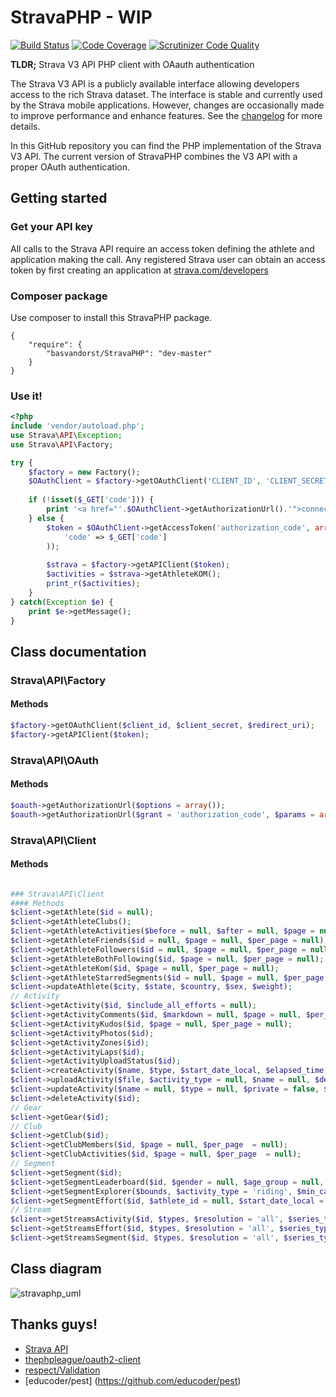 StravaPHP - WIP
=========
[![Build Status](https://scrutinizer-ci.com/g/basvandorst/StravaPHP/badges/build.png?b=master)](https://scrutinizer-ci.com/g/basvandorst/StravaPHP/build-status/master)
[![Code Coverage](https://scrutinizer-ci.com/g/basvandorst/StravaPHP/badges/coverage.png?b=master)](https://scrutinizer-ci.com/g/basvandorst/StravaPHP/?branch=master)
[![Scrutinizer Code Quality](https://scrutinizer-ci.com/g/basvandorst/StravaPHP/badges/quality-score.png?b=master)](https://scrutinizer-ci.com/g/basvandorst/StravaPHP/?branch=master)

**TLDR;** Strava V3 API PHP client with OAauth authentication

The Strava V3 API is a publicly available interface allowing developers access 
to the rich Strava dataset. The interface is stable and currently used by the 
Strava mobile applications. However, changes are occasionally made to improve 
performance and enhance features. See the [changelog](http://strava.github.io/api/v3/changelog/) for more details.

In this GitHub repository you can find the PHP implementation of the 
Strava V3 API. The current version of StravaPHP combines the V3 API 
with a proper OAuth authentication.

## Getting started
### Get your API key
All calls to the Strava API require an access token defining the athlete and 
application making the call. Any registered Strava user can obtain an access 
token by first creating an application at [strava.com/developers](http://www.strava.com/developers)

### Composer package 
Use composer to install this StravaPHP package.

```
{
    "require": {
        "basvandorst/StravaPHP": "dev-master"
    }
}
```


### Use it!
```php
<?php 
include 'vendor/autoload.php';
use Strava\API\Exception;
use Strava\API\Factory;

try {
    $factory = new Factory();
    $OAuthClient = $factory->getOAuthClient('CLIENT_ID', 'CLIENT_SECRET', 'CALLBACK URI');
    
    if (!isset($_GET['code'])) {
        print '<a href="'.$OAuthClient->getAuthorizationUrl().'">connect</a>';
    } else {
        $token = $OAuthClient->getAccessToken('authorization_code', array(
            'code' => $_GET['code']
        ));
        
        $strava = $factory->getAPIClient($token);
        $activities = $strava->getAthleteKOM();
        print_r($activities);
    }
} catch(Exception $e) {
    print $e->getMessage();
}
```

## Class documentation

### Strava\API\Factory
#### Methods
```php
$factory->getOAuthClient($client_id, $client_secret, $redirect_uri);
$factory->getAPIClient($token);
```

### Strava\API\OAuth
#### Methods
```php
$oauth->getAuthorizationUrl($options = array());
$oauth->getAuthorizationUrl($grant = 'authorization_code', $params = array());
```
### Strava\API\Client
#### Methods
```php

### Strava\API\Client
#### Methods
$client->getAthlete($id = null);
$client->getAthleteClubs();
$client->getAthleteActivities($before = null, $after = null, $page = null, $per_page = null);
$client->getAthleteFriends($id = null, $page = null, $per_page = null);
$client->getAthleteFollowers($id = null, $page = null, $per_page = null);
$client->getAthleteBothFollowing($id, $page = null, $per_page = null);
$client->getAthleteKom($id, $page = null, $per_page = null);
$client->getAthleteStarredSegments($id = null, $page = null, $per_page = null);
$client->updateAthlete($city, $state, $country, $sex, $weight);
// Activity
$client->getActivity($id, $include_all_efforts = null);
$client->getActivityComments($id, $markdown = null, $page = null, $per_page = null);
$client->getActivityKudos($id, $page = null, $per_page = null);
$client->getActivityPhotos($id);
$client->getActivityZones($id);
$client->getActivityLaps($id);
$client->getActivityUploadStatus($id);
$client->createActivity($name, $type, $start_date_local, $elapsed_time, $description = null, $distance = null);
$client->uploadActivity($file, $activity_type = null, $name = null, $description = null, $private = null, $trainer = null, $data_type = null, $external_id = null);
$client->updateActivity($name = null, $type = null, $private = false, $commute = false, $trainer = false, $gear_id = null, $description = null);
$client->deleteActivity($id);
// Gear
$client->getGear($id);
// Club
$client->getClub($id);
$client->getClubMembers($id, $page = null, $per_page  = null);
$client->getClubActivities($id, $page = null, $per_page  = null);
// Segment
$client->getSegment($id);
$client->getSegmentLeaderboard($id, $gender = null, $age_group = null, $weight_class = null, $following = null, $club_id = null, $date_range = null, $page = null, $per_page = null);
$client->getSegmentExplorer($bounds, $activity_type = 'riding', $min_cat = null, $max_cat = null);
$client->getSegmentEffort($id, $athlete_id = null, $start_date_local = null, $end_date_local = null, $page = null, $per_page = null);
// Stream
$client->getStreamsActivity($id, $types, $resolution = 'all', $series_type = 'distance');
$client->getStreamsEffort($id, $types, $resolution = 'all', $series_type = 'distance');
$client->getStreamsSegment($id, $types, $resolution = 'all', $series_type = 'distance');
```

## Class diagram
![stravaphp_uml](https://cloud.githubusercontent.com/assets/1196963/4705696/764cd4e2-587e-11e4-8c9f-d265255ee0a2.png)

## Thanks guys!
- [Strava API](http://strava.github.io/api/)
- [thephpleague/oauth2-client](https://github.com/thephpleague/oauth2-client/)
- [respect/Validation](https://github.com/respect/Validation)
- [educoder/pest] (https://github.com/educoder/pest)
